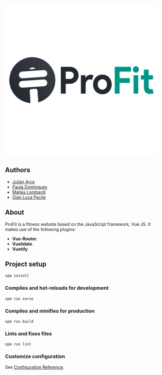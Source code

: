 ![ProFit Logo Alt](src/assets/ProFit-Logo-text-v1.1.png)

## Authors
- [Julián Arce](https://github.com/juarce)
- [Paula Domingues](https://github.com/pdomins) 
- [Matías Lombardi](https://github.com/matiaslombardi)
- [Gian Luca Pecile](https://github.com/glpecile)

## About

ProFit is a fitness website based on the JavaScript framework, Vue JS. It makes use of 
the following plugins:

- **Vue-Router**.
- **Vuelidate**.
- **Vuetify**.

## Project setup

```
npm install
```

### Compiles and hot-reloads for development
```
npm run serve
```

### Compiles and minifies for production
```
npm run build
```

### Lints and fixes files
```
npm run lint
```

### Customize configuration
See [Configuration Reference](https://cli.vuejs.org/config/).